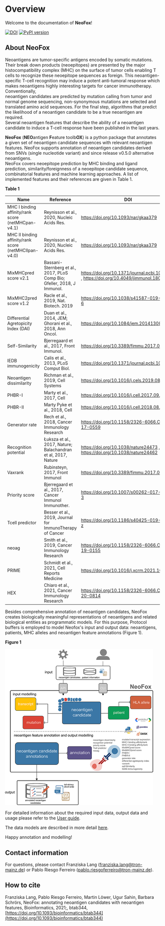 # Overview

Welcome to the documentation of **NeoFox**!

[![DOI](https://zenodo.org/badge/294667387.svg)](https://zenodo.org/badge/latestdoi/294667387)
[![PyPI version](https://badge.fury.io/py/neofox.svg)](https://badge.fury.io/py/neofox)

## About NeoFox

Neoantigens are tumor-specific antigens encoded by somatic mutations. Their break down products (neoepitopes) 
are presented by the major histocompatibility complex (MHC) on the surface of tumor cells enabling T cells to 
recognize these neoepitope sequences as foreign. This neoantigen-specific T-cell recognition may induce a potent anti-tumoral 
response which makes neoantigens highly interesting targets for cancer immunotherapy. Conventionally,  
neoantigen candidates are predicted by mutation calling from tumor and normal genome sequencing, non-synonymous mutations are
selected and translated amino acid sequences. For the final step, algorithms that predict the likelihood of a neoantigen 
candidate to be a true neoantigen are required.  
Several neoantigen features that describe the ability of a neoantigen candidate to induce a T-cell response have been published 
in the last years.   

**NeoFox** (**NEO**antigen **F**eature toolb**OX**) is a python package that annotates a given set of neoantigen candidate sequences with relevant neoantigen features. NeoFox supports annotation of neoantigen candidates derived from SNVs (single nucleotide variant) and since release v0.5.0 alternative neoantigens.   
NeoFox covers neoepitope prediction by MHC binding and ligand prediction, similarity/foreignness of a neoepitope candidate sequence, combinatorial features and machine learning approaches. A list of implemented features and their references are given in Table 1.    

**Table 1**

| Name                                                    | Reference                                                                | DOI                                                                                       |
|---------------------------------------------------------|--------------------------------------------------------------------------|-------------------------------------------------------------------------------------------|
| MHC I binding affinity/rank score (netMHCpan-v4.1)      | Reynisson et al., 2020, Nucleic Acids Res.                             | https://doi.org/10.1093/nar/gkaa379                                                  |
| MHC II binding affinity/rank score (netMHCIIpan-v4.0)   | Reynisson et al., 2020, Nucleic Acids Res.                                            | https://doi.org/10.1093/nar/gkaa379                                                         |
| MixMHCpred score v2.1                                   | Bassani-Sternberg et al., 2017, PLoS Comp Bio; Gfeller, 2018, J Immunol. | https://doi.org/10.1371/journal.pcbi.1005725 ,   https://doi.org/10.4049/jimmunol.1800914 |
| MixMHC2pred score v1.2                                  | Racle et al., 2019, Nat. Biotech. 2019                                    | https://doi.org/10.1038/s41587-019-0289-6                                                 |
| Differential Agretopicity Index (DAI)                   | Duan et al., 2014, JEM; Ghorani et al., 2018, Ann Oncol.                  | https://doi.org/10.1084/jem.20141308                                                      |
| Self-Similarity                                         | Bjerregaard et al., 2017, Front Immunol.                                  | https://doi.org/10.3389/fimmu.2017.01566                                                  |
| IEDB immunogenicity                                     | Calis et al., 2013, PLoS Comput Biol.                                     | https://doi.org/10.1371/journal.pcbi.1003266                                              |
| Neoantigen dissimilarity                                | Richman et al., 2019, Cell Systems                                        | https://doi.org/10.1016/j.cels.2019.08.009                                                |
| PHBR-I                                                  | Marty et al., 2017, Cell                                                  | https://doi.org/10.1016/j.cell.2017.09.050                                                |
| PHBR-II                                                 | Marty Pyke et al., 2018, Cell                                             | https://doi.org/10.1016/j.cell.2018.08.048                                                |
| Generator rate                                          | Rech et al., 2018, Cancer Immunology Research                             | https://doi.org/10.1158/2326-6066.CIR-17-0559                                             |
| Recognition potential                                   | Łuksza et al., 2017, Nature; Balachandran et al, 2017, Nature             | https://doi.org/10.1038/nature24473 , https://doi.org/10.1038/nature24462                 |
| Vaxrank                                                 | Rubinsteyn, 2017, Front Immunol                                          | https://doi.org/10.3389/fimmu.2017.01807                                                  |
| Priority score                                          | Bjerregaard et al., 2017, Cancer Immunol Immunother.                      | https://doi.org/10.1007/s00262-017-2001-3                                                 |
| Tcell predictor                                         | Besser et al., 2019, Journal for ImmunoTherapy of Cancer                  | https://doi.org/10.1186/s40425-019-0595-z                                                 |
| neoag                                                   | Smith et al., 2019, Cancer Immunology Research                            | https://doi.org/10.1158/2326-6066.CIR-19-0155                                             |
| PRIME                                                   | Schmidt et al., 2021, Cell Reports Medicine                            | https://doi.org/10.1016/j.xcrm.2021.100194                                             |
| HEX                                                   | Chiaro et al., 2021, Cancer Immunology Research                            | https://doi.org/10.1158/2326-6066.CIR-20-0814                                             | 

Besides comprehensive annotation of neoantigen candidates, NeoFox creates biologically meaningful representations of 
neoantigens and related biological entities as programmatic models. For this purpose, Protocol buffers is employed to 
model Neofox's input and output data: neoantigens, patients, MHC alleles and neoantigen feature annotations (Figure 1).   


**Figure 1**

![Neofox model](../figures/figure1_v3.png)

For detailed information about the required input data, output data and usage please refer to the [User guide](03_user_guide.rst).  
  
The data models are described in more detail [here](05_models.md).

Happy annotation and modelling!

## Contact information
For questions, please contact Franziska Lang ([franziska.lang@tron-mainz.de](mailto:franziska.lang@tron-mainz.de)) or Pablo Riesgo Ferreiro ([pablo.riesgoferreiro@tron-mainz.de](mailto:pablo.riesgoferreiro@tron-mainz.de)).

## How to cite
Franziska Lang, Pablo Riesgo Ferreiro, Martin Löwer, Ugur Sahin, Barbara Schrörs, NeoFox: annotating neoantigen candidates with neoantigen features, Bioinformatics, 2021;, btab344, [https://doi.org/10.1093/bioinformatics/btab344](https://doi.org/10.1093/bioinformatics/btab344)